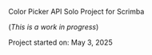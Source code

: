Color Picker API Solo Project for Scrimba

(*This is a work in progress*)

Project started on: May 3, 2025

